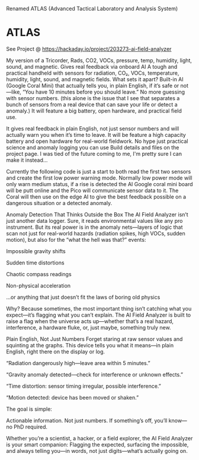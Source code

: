 Renamed ATLAS (Advanced Tactical Laboratory and Analysis System)

# ATLAS
See Project @ https://hackaday.io/project/203273-ai-field-analyzer

My version of a Tricorder, Rads, CO2, VOCs, pressure, temp, humidity, light, sound, and magnetic. Gives real feedback via onboard AI
A tough and practical handheld with sensors for radiation, CO₂, VOCs, temperature, humidity, light, sound, and magnetic fields.
What sets it apart? Built-in AI (Google Coral Mini) that actually tells you, in plain English, if it’s safe or not—like, “You have 10 minutes before you should leave.”
No more guessing with sensor numbers. (this alone is the issue that I see that separates a bunch of sensors from a real device that can save your life or detect a anomaly.)
It will feature a big battery, open hardware, and practical field use.

It gives real feedback in plain English, not just sensor numbers and will actually warn you when it’s time to leave. It will be feature a high capacity battery and open hardware for real-world fieldwork. No hype just practical science and anomaly logging you can use Build details and files on the project page. I was tied of the future coming to me, I'm pretty sure I can make it instead...

Currently the following code is just a start to both read the first two sensors and create the first low power warning mode. Normally low power mode will only warn medium status, if a rise is detected the AI Google coral mini board will be putt online and the Pico will communicate sensor data to it. The Coral will then use on the edge AI to give the best feedback possible on a dangerous situation or a detected anomaly.

Anomaly Detection That Thinks Outside the Box
The AI Field Analyzer isn’t just another data logger.
Sure, it reads environmental values like any pro instrument. But its real power is in the anomaly nets—layers of logic that scan not just for real-world hazards (radiation spikes, high VOCs, sudden motion), but also for the “what the hell was that?” events:

Impossible gravity shifts

Sudden time distortions

Chaotic compass readings

Non-physical acceleration

…or anything that just doesn’t fit the laws of boring old physics

Why?
Because sometimes, the most important thing isn’t catching what you expect—it’s flagging what you can’t explain. The AI Field Analyzer is built to raise a flag when the universe acts up—whether that’s a real hazard, interference, a hardware fluke, or, just maybe, something truly new.

Plain English, Not Just Numbers
Forget staring at raw sensor values and squinting at the graphs.
This device tells you what it means—in plain English, right there on the display or log.

“Radiation dangerously high—leave area within 5 minutes.”

“Gravity anomaly detected—check for interference or unknown effects.”

“Time distortion: sensor timing irregular, possible interference.”

“Motion detected: device has been moved or shaken.”

The goal is simple:

Actionable information. Not just numbers.
If something’s off, you’ll know—no PhD required.

Whether you’re a scientist, a hacker, or a field explorer, the AI Field Analyzer is your smart companion:
Flagging the expected, surfacing the impossible, and always telling you—in words, not just digits—what’s actually going on.
